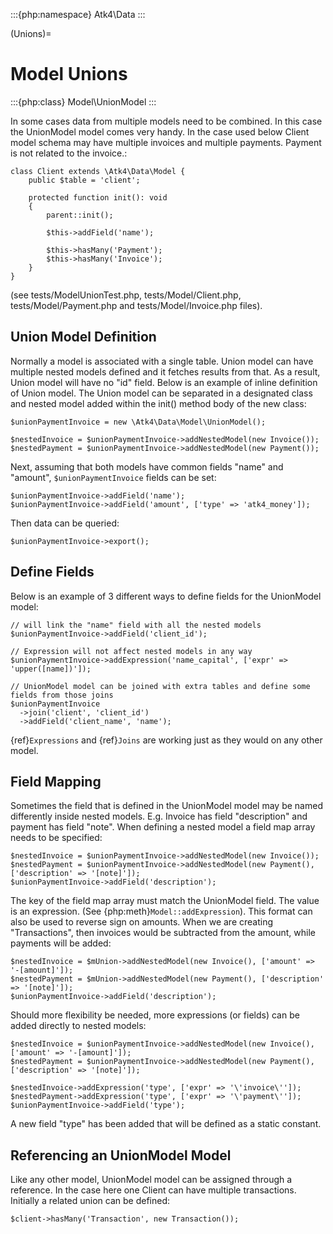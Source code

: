 :::{php:namespace} Atk4\Data
:::

(Unions)=

# Model Unions

:::{php:class} Model\UnionModel
:::

In some cases data from multiple models need to be combined. In this case the UnionModel model comes very handy.
In the case used below Client model schema may have multiple invoices and multiple payments. Payment is not related to the invoice.:

```
class Client extends \Atk4\Data\Model {
    public $table = 'client';

    protected function init(): void
    {
        parent::init();

        $this->addField('name');

        $this->hasMany('Payment');
        $this->hasMany('Invoice');
    }
}
```

(see tests/ModelUnionTest.php, tests/Model/Client.php, tests/Model/Payment.php and tests/Model/Invoice.php files).

## Union Model Definition

Normally a model is associated with a single table. Union model can have multiple nested models defined and it fetches
results from that. As a result, Union model will have no "id" field. Below is an example of inline definition of Union model.
The Union model can be separated in a designated class and nested model added within the init() method body of the new class:

```
$unionPaymentInvoice = new \Atk4\Data\Model\UnionModel();

$nestedInvoice = $unionPaymentInvoice->addNestedModel(new Invoice());
$nestedPayment = $unionPaymentInvoice->addNestedModel(new Payment());
```

Next, assuming that both models have common fields "name" and "amount", `$unionPaymentInvoice` fields can be set:

```
$unionPaymentInvoice->addField('name');
$unionPaymentInvoice->addField('amount', ['type' => 'atk4_money']);
```

Then data can be queried:

```
$unionPaymentInvoice->export();
```

## Define Fields

Below is an example of 3 different ways to define fields for the UnionModel model:

```
// will link the "name" field with all the nested models
$unionPaymentInvoice->addField('client_id');

// Expression will not affect nested models in any way
$unionPaymentInvoice->addExpression('name_capital', ['expr' => 'upper([name])']);

// UnionModel model can be joined with extra tables and define some fields from those joins
$unionPaymentInvoice
  ->join('client', 'client_id')
  ->addField('client_name', 'name');
```

{ref}`Expressions` and {ref}`Joins` are working just as they would on any other model.

## Field Mapping

Sometimes the field that is defined in the UnionModel model may be named differently inside nested models.
E.g. Invoice has field "description" and payment has field "note".
When defining a nested model a field map array needs to be specified:

```
$nestedInvoice = $unionPaymentInvoice->addNestedModel(new Invoice());
$nestedPayment = $unionPaymentInvoice->addNestedModel(new Payment(), ['description' => '[note]']);
$unionPaymentInvoice->addField('description');
```

The key of the field map array must match the UnionModel field. The value is an expression. (See {php:meth}`Model::addExpression`).
This format can also be used to reverse sign on amounts. When we are creating "Transactions", then invoices would be
subtracted from the amount, while payments will be added:

```
$nestedInvoice = $mUnion->addNestedModel(new Invoice(), ['amount' => '-[amount]']);
$nestedPayment = $mUnion->addNestedModel(new Payment(), ['description' => '[note]']);
$unionPaymentInvoice->addField('description');
```

Should more flexibility be needed, more expressions (or fields) can be added directly to nested models:

```
$nestedInvoice = $unionPaymentInvoice->addNestedModel(new Invoice(), ['amount' => '-[amount]']);
$nestedPayment = $unionPaymentInvoice->addNestedModel(new Payment(), ['description' => '[note]']);

$nestedInvoice->addExpression('type', ['expr' => '\'invoice\'']);
$nestedPayment->addExpression('type', ['expr' => '\'payment\'']);
$unionPaymentInvoice->addField('type');
```

A new field "type" has been added that will be defined as a static constant.

## Referencing an UnionModel Model

Like any other model, UnionModel model can be assigned through a reference. In the case here one Client can have multiple transactions.
Initially a related union can be defined:

```
$client->hasMany('Transaction', new Transaction());
```
